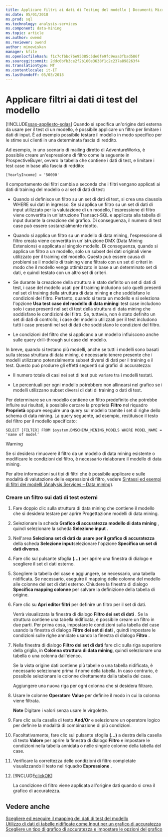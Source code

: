 ```yaml
---
title: Applicare filtri ai dati di Testing del modello | Documenti Microsoft
ms.date: 05/01/2018
ms.prod: sql
ms.technology: analysis-services
ms.component: data-mining
ms.topic: article
ms.author: owend
ms.reviewer: owend
author: minewiskan
manager: kfile
ms.openlocfilehash: f1c7cfbbc76e95385c5de6fe9fc9eaa3fbad586f
ms.sourcegitcommit: 2ddc0bfb3ce2f2b160e3638f1c2c237a898263f4
ms.translationtype: MT
ms.contentlocale: it-IT
ms.lasthandoff: 05/03/2018
---
```

# <a name="apply-filters-to-model-testing-data"></a>Applicare filtri ai dati di test del modello
[!INCLUDE[ssas-appliesto-sqlas](../../includes/ssas-appliesto-sqlas.md)]
  Quando si specifica un'origine dati esterna da usare per il test di un modello, è possibile applicare un filtro per limitare i dati di input. È ad esempio possibile testare il modello in modo specifico per le stime sui clienti in una determinata fascia di reddito.  
  
 Ad esempio, in uno scenario di mailing diretto di AdventureWorks, è possibile creare un'espressione di filtro come la seguente in ProspectiveBuyer, ovvero la tabella che contiene i dati di test, e limitare i test case in base alla fascia di reddito:  
  
 `[YearlyIncome] = '50000'`  
  
 Il comportamento dei filtri cambia a seconda che i filtri vengano applicati ai dati di training del modello o al set di dati di test:  
  
-   Quando si definisce un filtro su un set di dati di test, si crea una clausola WHERE sui dati in ingresso. Se si applica un filtro su un set di dati di input utilizzato per la valutazione di un modello, l'espressione di filtro viene convertita in un'istruzione Transact-SQL e applicata alla tabella di input durante la creazione del grafico. Di conseguenza, il numero di test case può essere sostanzialmente ridotto.  
  
-   Quando si applica un filtro su un modello di data mining, l'espressione di filtro creata viene convertita in un'istruzione DMX (Data Mining Extensions) e applicata al singolo modello. Di conseguenza, quando si applica un filtro a un modello, solo un subset dei dati originali viene utilizzato per il training del modello. Questo può essere causa di problemi se il modello di training viene filtrato con un set di criteri in modo che il modello venga ottimizzato in base a un determinato set di dati, e quindi testato con un altro set di criteri.  
  
-   Se durante la creazione della struttura è stato definito un set di dati di test, i case del modello usati per il training includono solo quelli presenti nel set di training della struttura di data mining **e** che soddisfano le condizioni del filtro. Pertanto, quando si testa un modello e si seleziona l'opzione **Usa test case del modello di data mining**i test case includono solo i case presenti nel set di test della struttura di data mining che soddisfano le condizioni del filtro. Se, tuttavia, non è stato definito un set di dati di controllo, i case del modello utilizzati per il test includono tutti i case presenti nel set di dati che soddisfano le condizioni del filtro.  
  
-   Le condizioni del filtro che si applicano a un modello influiscono anche sulle query drill-through sui case del modello.  
  
 In breve, quando si testano più modelli, anche se tutti i modelli sono basati sulla stessa struttura di data mining, è necessario tenere presente che i modelli utilizzano potenzialmente subset diversi di dati per il training e il test. Questo può produrre gli effetti seguenti sui grafici di accuratezza:  
  
-   Il numero totale di casi nei set di test può variare tra i modelli testati.  
  
-   Le percentuali per ogni modello potrebbero non allinearsi nel grafico se i modelli utilizzano subset diversi di dati di training o dati di test.  
  
 Per determinare se un modello contiene un filtro predefinito che potrebbe influire sui risultati, è possibile cercare la proprietà **Filtro** nel riquadro **Proprietà** oppure eseguire una query sul modello tramite i set di righe dello schema di data mining. La query seguente, ad esempio, restituisce il testo del filtro per il modello specificato:  
  
 `SELECT [FILTER] FROM $system.DMSCHEMA_MINING_MODELS WHERE MODEL_NAME = 'name of model’`  
  
> [!WARNING]  
>  Se si desidera rimuovere il filtro da un modello di data mining esistente o modificare le condizioni del filtro, è necessario rielaborare il modello di data mining.  
  
 Per altre informazioni sui tipi di filtri che è possibile applicare e sulle modalità di valutazione delle espressioni di filtro, vedere [Sintassi ed esempi di filtri dei modelli &#40;Analysis Services – Data mining&#41;](../../analysis-services/data-mining/model-filter-syntax-and-examples-analysis-services-data-mining.md).  
  
### <a name="create-a-filter-on-external-testing-data"></a>Creare un filtro sui dati di test esterni  
  
1.  Fare doppio clic sulla struttura di data mining che contiene il modello che si desidera testare per aprire Progettazione modelli di data mining.  
  
2.  Selezionare la scheda **Grafico di accuratezza modello di data mining** , quindi selezionare la scheda **Selezione input** .  
  
3.  Nell'area **Seleziona set di dati da usare per il grafico di accuratezza** della scheda **Selezione input**selezionare l'opzione **Specifica un set di dati diverso**.  
  
4.  Fare clic sul pulsante sfoglia **(…)** per aprire una finestra di dialogo e scegliere il set di dati esterno.  
  
5.  Scegliere la tabella del case e aggiungere, se necessario, una tabella nidificata. Se necessario, eseguire il mapping delle colonne del modello alle colonne del set di dati esterno. Chiudere la finestra di dialogo **Specifica mapping colonne** per salvare la definizione della tabella di origine.  
  
6.  Fare clic su **Apri editor filtri** per definire un filtro per il set di dati.  
  
     Verrà visualizzata la finestra di dialogo **Filtro dei set di dati** . Se la struttura contiene una tabella nidificata, è possibile creare un filtro in due parti. Per prima cosa, impostare le condizioni sulla tabella del case usando la finestra di dialogo **Filtro dei set di dati** , quindi impostare le condizioni sulle righe annidate usando la finestra di dialogo **Filtro** .  
  
7.  Nella finestra di dialogo **Filtro dei set di dati** fare clic sulla riga superiore della griglia, in **Colonna struttura di data mining**, quindi selezionare una tabella o una colonna dall'elenco.  
  
     Se la vista origine dati contiene più tabelle o una tabella nidificata, è necessario selezionare prima il nome della tabella. In caso contrario, è possibile selezionare le colonne direttamente dalla tabella del case.  
  
     Aggiungere una nuova riga per ogni colonna che si desidera filtrare.  
  
8.  Usare le colonne **Operator**e **Value** per definire il modo in cui la colonna viene filtrata.  
  
     **Note** Digitare i valori senza usare le virgolette.  
  
9. Fare clic sulla casella di testo **And/Or** e selezionare un operatore logico per definire la modalità di combinazione di più condizioni.  
  
10. Facoltativamente, fare clic sul pulsante sfoglia **(…)** a destra della casella di testo **Valore** per aprire la finestra di dialogo **Filtro** e impostare le condizioni nella tabella annidata o nelle singole colonne della tabella del case.  
  
11. Verificare la correttezza delle condizioni di filtro completate visualizzando il testo nel riquadro **Espressione** .  
  
12. [!INCLUDE[clickOK](../../includes/clickok-md.md)]  
  
     La condizione di filtro viene applicata all'origine dati quando si crea il grafico di accuratezza.  
  
## <a name="see-also"></a>Vedere anche  
 [Scegliere ed eseguire il mapping dei dati di test del modello](../../analysis-services/data-mining/choose-and-map-model-testing-data.md)   
 [Utilizzo di dati di tabelle nidificate come Input per un grafico di accuratezza](../../analysis-services/data-mining/using-nested-table-data-as-an-input-for-an-accuracy-chart.md)   
 [Scegliere un tipo di grafico di accuratezza e impostare le opzioni del grafico](../../analysis-services/data-mining/choose-an-accuracy-chart-type-and-set-chart-options.md)  
  
  
